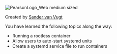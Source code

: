 ![PearsonLogo_Web medium sized](https://user-images.githubusercontent.com/1690898/135494413-a94dffea-c931-4b1f-9fe8-2a5eb5ffc612.png)

Created by [Sander van Vugt](https://learning.oreilly.com/search/?query=author%3A%22sander%20van%20vugt%22&extended_publisher_data=true&highlight=true&include_assessments=false&include_case_studies=true&include_courses=true&include_playlists=true&include_collections=true&include_notebooks=true&include_sandboxes=true&include_scenarios=true&is_academic_institution_account=false&source=user&sort=relevance&facet_json=true&json_facets=true&page=0&include_facets=true&include_practice_exams=true)

You have learned the following topics along the way:

*	Running a rootless container
*	Allow users to auto-start systemd units
*	Create a systemd service file to run containers
